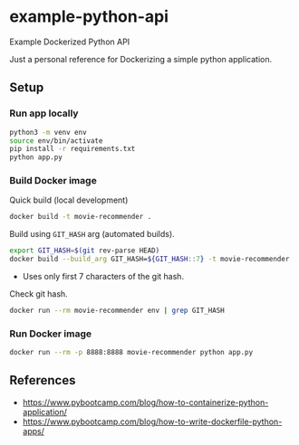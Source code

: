 # example-python-api
Example Dockerized Python API

Just a personal reference for Dockerizing a simple python application.

## Setup
### Run app locally
```bash
python3 -m venv env
source env/bin/activate
pip install -r requirements.txt
python app.py
```


### Build Docker image
Quick build (local development)
```bash
docker build -t movie-recommender .
```

Build using `GIT_HASH` arg (automated builds).
```bash
export GIT_HASH=$(git rev-parse HEAD)
docker build --build_arg GIT_HASH=${GIT_HASH::7} -t movie-recommender .
```

* Uses only first 7 characters of the git hash.

Check git hash.
```bash
docker run --rm movie-recommender env | grep GIT_HASH
```

### Run Docker image
```bash
docker run --rm -p 8888:8888 movie-recommender python app.py
```

## References
* https://www.pybootcamp.com/blog/how-to-containerize-python-application/
* https://www.pybootcamp.com/blog/how-to-write-dockerfile-python-apps/
